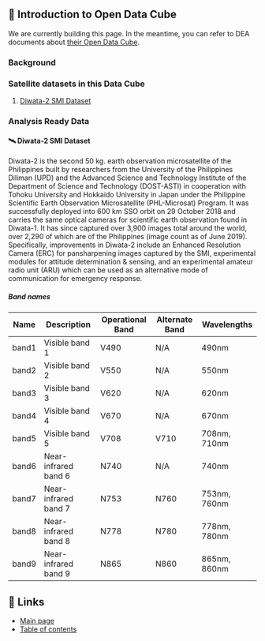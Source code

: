 ## 📝 Introduction to Open Data Cube

We are currently building this page. In the meantime, you can refer to DEA documents about [their Open Data Cube](https://docs.dea.ga.gov.au/notebooks/Beginners_guide/02_DEA.html#).

### Background
### Satellite datasets in this Data Cube
1. [Diwata-2 SMI Dataset](#-diwata-2-smi-dataset)
### Analysis Ready Data

#### 🛰️ Diwata-2 SMI Dataset
Diwata-2 is the second 50 kg. earth observation microsatellite of the Philippines built by researchers from the University of the Philippines Diliman (UPD) and the Advanced Science and Technology Institute of the Department of Science and Technology (DOST-ASTI) in cooperation with Tohoku University and Hokkaido University in Japan under the Philippine Scientific Earth Observation Microsatellite (PHL-Microsat) Program. It was successfully deployed into 600 km SSO orbit on 29 October 2018 and carries the same optical cameras for scientific earth observation found in Diwata-1. It has since captured over 3,900 images total around the world, over 2,290 of which are of the Philippines (image count as of June 2019). Specifically, improvements in Diwata-2 include an Enhanced Resolution Camera (ERC) for pansharpening images captured by the SMI, experimental modules for attitude determination & sensing, and an experimental amateur radio unit (ARU) which can be used as an alternative mode of communication for emergency response.

##### Band names
| Name | Description | Operational Band | Alternate Band | Wavelengths |
| ----- | ----- | ----- | ----- | ----- |
| band1 | Visible band 1 | V490 | N/A | 490nm |
| band2 | Visible band 2 | V550 | N/A | 550nm |
| band3 | Visible band 3 | V620 | N/A | 620nm |
| band4 | Visible band 4 | V670 | N/A | 670nm |
| band5 | Visible band 5 | V708 | V710 | 708nm, 710nm |
| band6 | Near-infrared band 6 | N740 | N/A | 740nm |
| band7 | Near-infrared band 7 | N753 | N760 | 753nm, 760nm |
| band8 | Near-infrared band 8 | N778 | N780 | 778nm, 780nm |
| band9 | Near-infrared band 9 | N865 | N860 | 865nm, 860nm |


## 📌 Links
* [Main page](https://gitlab.com/grasped/odc-notebook)
* [Table of contents](../README.md#-table-of-contents)